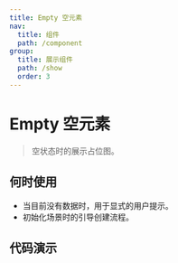 ```yaml
---
title: Empty 空元素
nav:
  title: 组件
  path: /component
group:
  title: 展示组件
  path: /show
  order: 3
---
```


# Empty 空元素

> 空状态时的展示占位图。

## 何时使用

- 当目前没有数据时，用于显式的用户提示。
- 初始化场景时的引导创建流程。

## 代码演示

<code src="./__fixtures__/basic.tsx"></code>

<API></API>

